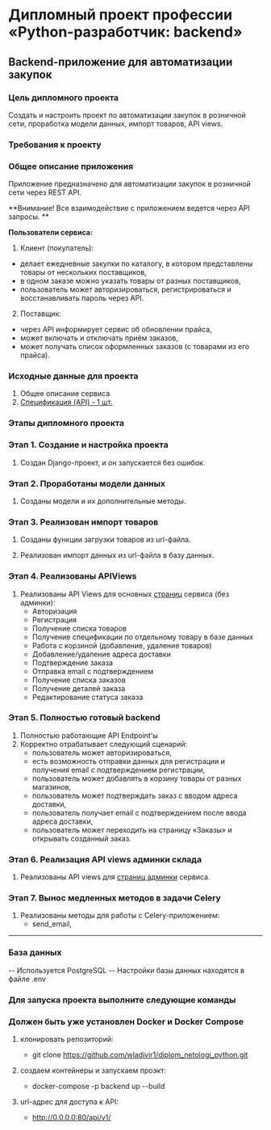 # Дипломный проект профессии «Python-разработчик: backend»

## Backend-приложение для автоматизации закупок

### Цель дипломного проекта

Создать и настроить проект по автоматизации закупок в розничной сети, проработка модели данных, импорт товаров, API views.

### Требования к проекту

### Общее описание приложения

Приложение предназначено для автоматизации закупок в розничной сети через REST API.

**Внимание! Все взаимодействие с приложением ведется через API запросы. **

**Пользователи сервиса:**

1. Клиент (покупатель):

- делает ежедневные закупки по каталогу, в котором представлены товары от нескольких поставщиков,
- в одном заказе можно указать товары от разных поставщиков,
- пользователь может авторизироваться, регистрироваться и восстанавливать пароль через API.
    
2. Поставщик:

- через API информирует сервис об обновлении прайса,
- может включать и отключать приём заказов,
- может получать список оформленных заказов (с товарами из его прайса).

### Исходные данные для проекта
 
1. Общее описание сервиса
1. [Спецификация (API) - 1 шт.](./api.md) 

### Этапы дипломного проекта

### Этап 1. Создание и настройка проекта

1. Создан Django-проект, и он запускается без ошибок.


### Этап 2. Проработаны модели данных

1. Созданы модели и их дополнительные методы.


### Этап 3. Реализован импорт товаров

1. Созданы функции загрузки товаров из url-файла.

2. Реализован импорт данных из url-файла в базу данных.

### Этап 4. Реализованы APIViews


1. Реализованы API Views для основных [страниц](./screens.md) сервиса (без админки):
   - Авторизация
   - Регистрация
   - Получение списка товаров
   - Получение спецификации по отдельному товару в базе данных
   - Работа с корзиной (добавление, удаление товаров)
   - Добавление/удаление адреса доставки
   - Подтверждение заказа
   - Отправка email c подтверждением
   - Получение  списка заказов
   - Получение деталей заказа
   - Редактирование статуса заказа


### Этап 5. Полностью готовый backend


1. Полностью работающие API Endpoint'ы
2. Корректно отрабатывает следующий сценарий:
   - пользователь может авторизироваться,
   - есть возможность отправки данных для регистрации и получения email с подтверждением регистрации,
   - пользователь может добавлять в корзину товары от разных магазинов,
   - пользователь может подтверждать заказ с вводом адреса доставки,
   - пользователь получает email с подтверждением после ввода адреса доставки,
   - пользователь может переходить на страницу «‎Заказы» и открывать созданный заказ.


### Этап 6. Реализация API views админки склада


1. Реализованы API views для [страниц админки](./screens.md) сервиса.


### Этап 7. Вынос медленных методов в задачи Celery
   
1. Реализованы методы для работы с Celery-приложением:
   - send_email,

---


### База данных

 -- Используется PostgreSQL
 -- Настройки базы данных находятся в файле .env


### Для запуска проекта выполните следующие команды
### Должен быть уже установлен Docker и Docker Compose

1. клонировать репозиторий:
   - git clone https://github.com/wladivir1/diplom_netologi_python.git

2. создаем контейнеры и запускаем проэкт:
   - docker-compose -p backend up --build

3. url-адрес для доступа к API:
   - http://0.0.0.0:80/api/v1/








